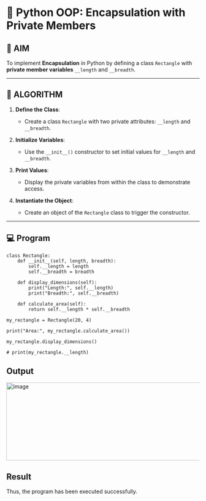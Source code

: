 # 🐍 Python OOP: Encapsulation with Private Members

## 🎯 AIM

To implement **Encapsulation** in Python by defining a class `Rectangle` with **private member variables** `__length` and `__breadth`.

---

## 🧠 ALGORITHM

1. **Define the Class**:
   - Create a class `Rectangle` with two private attributes: `__length` and `__breadth`.

2. **Initialize Variables**:
   - Use the `__init__()` constructor to set initial values for `__length` and `__breadth`.

3. **Print Values**:
   - Display the private variables from within the class to demonstrate access.

4. **Instantiate the Object**:
   - Create an object of the `Rectangle` class to trigger the constructor.

---

## 💻 Program
~~~
class Rectangle:
    def __init__(self, length, breadth):
        self.__length = length
        self.__breadth = breadth

    def display_dimensions(self):
        print("Length:", self.__length)
        print("Breadth:", self.__breadth)

    def calculate_area(self):
        return self.__length * self.__breadth

my_rectangle = Rectangle(20, 4)

print("Area:", my_rectangle.calculate_area())

my_rectangle.display_dimensions()

# print(my_rectangle.__length)
~~~
## Output
<img width="807" height="203" alt="image" src="https://github.com/user-attachments/assets/2ea1ad84-8a01-41b9-9f00-7ce4517655b6" />

## Result
Thus, the program has been executed successfully.
